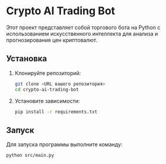 # Crypto AI Trading Bot

Этот проект представляет собой торгового бота на Python с использованием искусственного интеллекта для анализа и прогнозирования цен криптовалют.

## Установка

1. Клонируйте репозиторий:
    ```bash
    git clone <URL вашего репозитория>
    cd crypto-ai-trading-bot
    ```

2. Установите зависимости:
    ```bash
    pip install -r requirements.txt
    ```

## Запуск

Для запуска программы выполните команду:
```bash
python src/main.py
